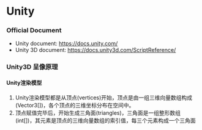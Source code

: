 # Unity
### Official Document
- Unity document: https://docs.unity.com/
- Unity 3D document: https://docs.unity3d.com/ScriptReference/
### Unity3D 呈像原理
#### Unity渲染模型
1. Unity渲染模型都是从顶点(vertices)开始，顶点是由一组三维向量数组构成(Vector3[])，各个顶点的三维坐标分布在空间中。
2. 顶点赋值完毕后，开始生成三角面(triangles)，三角面是一组整形数组(int[])，其元素是顶点的三维向量数组的索引值，每三个元素构成一个三角面
